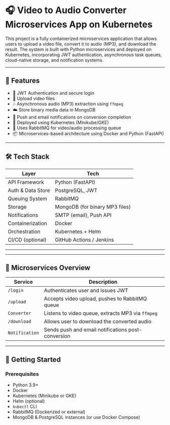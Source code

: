 # 🎧 Video to Audio Converter Microservices App on Kubernetes

This project is a fully containerized microservices application that allows users to upload a video file, convert it to audio (MP3), and download the result. The system is built with Python microservices and deployed on Kubernetes, incorporating JWT authentication, asynchronous task queues, cloud-native storage, and notification systems.

---

## 📌 Features

- 🔐 JWT Authentication and secure login
- 🎥 Upload video files
- 🎶 Asynchronous audio (MP3) extraction using `ffmpeg`
- ☁️ Store binary media data in MongoDB
- 📩 Push and email notifications on conversion completion
- 🚀 Deployed using Kubernetes (Minikube/GKE)
- 🐇 Uses RabbitMQ for video/audio processing queue
- 📦 Microservices-based architecture using Docker and Python (FastAPI)

---

## 🛠️ Tech Stack

| Layer               | Tech                          |
|--------------------|-------------------------------|
| API Framework      | Python (FastAPI)              |
| Auth & Data Store  | PostgreSQL, JWT               |
| Queuing System     | RabbitMQ                      |
| Storage            | MongoDB (for binary MP3 files)|
| Notifications      | SMTP (email), Push API        |
| Containerization   | Docker                        |
| Orchestration      | Kubernetes + Helm             |
| CI/CD (optional)   | GitHub Actions / Jenkins      |

---


---

## 🧩 Microservices Overview

| Service        | Description                                       |
|----------------|---------------------------------------------------|
| `/login`       | Authenticates user and issues JWT                 |
| `/upload`      | Accepts video upload, pushes to RabbitMQ queue    |
| `Converter`    | Listens to video queue, extracts MP3 via `ffmpeg` |
| `/download`    | Allows user to download the converted audio       |
| `Notification` | Sends push and email notifications post-conversion|

---

## 🚀 Getting Started

### Prerequisites

- Python 3.9+
- Docker
- Kubernetes (Minikube or GKE)
- Helm (optional)
- `kubectl` CLI
- RabbitMQ (Dockerized or external)
- MongoDB & PostgreSQL instances (or use Docker Compose)

